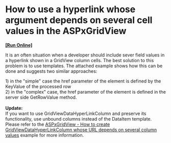 # How to use a hyperlink whose argument depends on several cell values in the ASPxGridView
<!-- run online -->
**[[Run Online]](https://codecentral.devexpress.com/e993)**
<!-- run online end -->


<p>It is an often situation when a developer should include sever field values in a hyperlink shown in a GridView column cells. The best solution to this problem is to use templates. The attached example shows how this can be done and suggests two similar approaches:</p>
<p>1) in the "simple" case the href parameter of the <a> element is defined by the KeyValue of the processed row<br> 2) in the "complex" case, the href parameter of the <a> element is defined in the server side GetRowValue method.<br><br><strong>Update:</strong><br>If you want to use GridViewDataHyperLinkColumn and preserve its functionality, use unbound columns instead of the DataItem template. Please refer to the <a href="https://www.devexpress.com/Support/Center/p/T517626">ASPxGridView - How to create GridViewDataHyperLinkColumn whose URL depends on several column values</a> example for more information. </p>

<br/>


